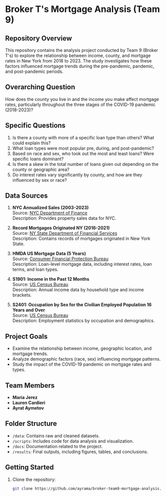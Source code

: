 # Broker T's Mortgage Analysis (Team 9)

## Repository Overview
This repository contains the analysis project conducted by Team 9 (Broker T's) to explore the relationship between income, county, and mortgage rates in New York from 2018 to 2023. The study investigates how these factors influenced mortgage trends during the pre-pandemic, pandemic, and post-pandemic periods.

## Overarching Question
How does the county you live in and the income you make affect mortgage rates, particularly throughout the three stages of the COVID-19 pandemic (2018-2023)?

## Specific Questions
1. Is there a county with more of a specific loan type than others? What could explain this?
2. What loan types were most popular pre, during, and post-pandemic?
3. Based on race and sex, who took out the most and least loans? Were specific loans dominant?
4. Is there a skew in the total number of loans given out depending on the county or geographic area?
5. Do interest rates vary significantly by county, and how are they influenced by sex or race?

## Data Sources
1. **NYC Annualized Sales (2003-2023)**  
   Source: [NYC Department of Finance](https://www.nyc.gov/site/finance/property/property-annualized-sales-update.page#)  
   Description: Provides property sales data for NYC.

2. **Record Mortgages Originated NY (2016-2021)**  
   Source: [NY State Department of Financial Services](https://www.dfs.ny.gov/apps_and_licensing/mortgage_companies/rrpm_originated_nys)  
   Description: Contains records of mortgages originated in New York State.

3. **HMDA US Mortgage Data (5 Years)**  
   Source: [Consumer Financial Protection Bureau](https://www.consumerfinance.gov/data-research/hmda/)  
   Description: Loan-level mortgage data, including interest rates, loan terms, and loan types.

4. **S1901: Income in the Past 12 Months**  
   Source: [US Census Bureau](https://data.census.gov/profile/New_York?g=040XX00US36)  
   Description: Annual income data by household type and income brackets.

5. **S2401: Occupation by Sex for the Civilian Employed Population 16 Years and Over**  
   Source: [US Census Bureau](https://data.census.gov/profile/New_York?g=040XX00US36)  
   Description: Employment statistics by occupation and demographics.

## Project Goals
- Examine the relationship between income, geographic location, and mortgage trends.
- Analyze demographic factors (race, sex) influencing mortgage patterns.
- Study the impact of the COVID-19 pandemic on mortgage rates and types.

## Team Members
- **Maria Jerez**
- **Lauren Cardieri**
- **Ayrat Aymetov**

## Folder Structure
- `/data`: Contains raw and cleaned datasets.
- `/scripts`: Includes code for data analysis and visualization.
- `/docs`: Documentation related to the project.
- `/results`: Final outputs, including figures, tables, and conclusions.

## Getting Started
1. Clone the repository:
   ```bash
   git clone https://github.com/ayrama/broker-team9-mortgage-analysis.git
